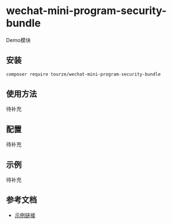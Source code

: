 # wechat-mini-program-security-bundle

Demo模块

## 安装

```bash
composer require tourze/wechat-mini-program-security-bundle
```

## 使用方法

待补充

## 配置

待补充

## 示例

待补充

## 参考文档

- [示例链接](https://example.com)
